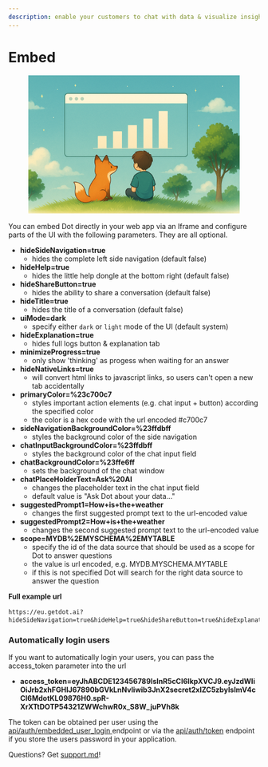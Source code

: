```yaml
---
description: enable your customers to chat with data & visualize insights
---
```


# Embed



<div align="left"><figure><img src="../../.gitbook/assets/embedd_dot.png" alt=""><figcaption></figcaption></figure></div>

You can embed Dot directly in your web app via an Iframe and configure parts of the UI with the following parameters. They are all optional.

* **hideSideNavigation=true**
  * hides the complete left side navigation (default false)
* **hideHelp=true**
  * hides the little help dongle at the bottom right (default false)
* **hideShareButton=true**
  * hides the ability to share a conversation (default false)
* **hideTitle=true**
  * hides the title of a conversation (default false)
* **uiMode=dark**
  * specify either `dark` or `light` mode of the UI (default system)
* **hideExplanation=true**
  * hides full logs button & explanation tab
* **minimizeProgress=true**
  * only show 'thinking' as progess when waiting for an answer
* **hideNativeLinks=true**
  * will convert html links to javascript links, so users can't open a new tab accidentally
* **primaryColor=%23c700c7**
  * styles important action elements (e.g. chat input + button) according the specified color
  * the color is a hex code with the url encoded #c700c7
* **sideNavigationBackgroundColor=%23ffdbff**
  * styles the background color of the side navigation
* **chatInputBackgroundColor=%23ffdbff**
  * styles the background color of the chat input field
* **chatBackgroundColor=%23ffe6ff**
  * sets the background of the chat window
* **chatPlaceHolderText=Ask%20AI**
  * changes the placeholder text in the chat input field
  * default value is "Ask Dot about your data..."
* **suggestedPrompt1=How+is+the+weather**
  * changes the first suggested prompt text to the url-encoded value
* **suggestedPrompt2=How+is+the+weather**
  * changes the second suggested prompt text to the url-encoded value
* **scope=MYDB%2EMYSCHEMA%2EMYTABLE**
  * specify the id of the data source that should be used as a scope for Dot to answer questions
  * the value is url encoded, e.g. MYDB.MYSCHEMA.MYTABLE
  * if this is not specified Dot will search for the right data source to answer the question



**Full example url**

```
https://eu.getdot.ai?hideSideNavigation=true&hideHelp=true&hideShareButton=true&hideExplanation=true&minimizeProgess=True&primaryColor=%23c700c7&chatPlaceHolderText=Ask%20AI
```



### Automatically login users

If you want to automatically login your users, you can pass the access\_token parameter into the url

* **access\_token=eyJhABCDE123456789IsInR5cCI6IkpXVCJ9.eyJzdWIiOiJrb2xhFGHIJ67890bGVkLnNvIiwib3JnX2secret2xlZC5zbyIsImV4cCI6MdotKL09876H0.spR-XrXTtDOTP54321ZWWchwR0x\_S8W\_juPVh8k**

The token can be obtained per user using the [api/auth/embedded\_user\_login ](api.md#api-auth-embedded_user_login)endpoint or via the [api/auth/token](api.md#api-auth-token) endpoint if you store the users password in your application.





Questions? Get [support.md](../support.md "mention")!
